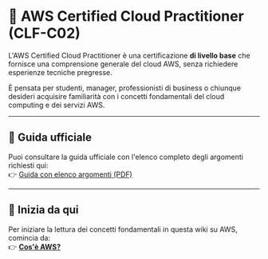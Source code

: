# 📄 AWS Certified Cloud Practitioner (CLF-C02)

L'AWS Certified Cloud Practitioner è una certificazione **di livello base** che fornisce una comprensione generale del cloud AWS, senza richiedere esperienze tecniche pregresse.

È pensata per studenti, manager, professionisti di business o chiunque desideri acquisire familiarità con i concetti fondamentali del cloud computing e dei servizi AWS.

---

## 📘 Guida ufficiale

Puoi consultare la guida ufficiale con l'elenco completo degli argomenti richiesti qui:  
👉 [Guida con elenco argomenti (PDF)](https://d1.awsstatic.com/it_IT/training-and-certification/docs-cloud-practitioner/AWS-Certified-Cloud-Practitioner_Exam-Guide.pdf)

---

## 🚀 Inizia da qui

Per iniziare la lettura dei concetti fondamentali in questa wiki su AWS, comincia da:  
👉 **[Cos'è AWS?](/00-Intro/AWS.md)**
